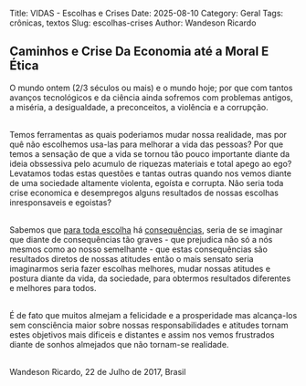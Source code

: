 Title: VIDAS - Escolhas e Crises
Date: 2025-08-10
Category: Geral
Tags: crônicas, textos
Slug: escolhas-crises
Author: Wandeson Ricardo


## Caminhos e Crise Da Economia até a Moral E Ética


O mundo ontem (2/3 séculos ou mais) e o mundo hoje; por que com tantos avanços tecnológicos e da ciência ainda sofremos com problemas antigos, a miséria, a desigualdade, a preconceitos, a violência e a corrupção.  
<br/>

Temos ferramentas as quais poderiamos mudar nossa realidade, mas por quê não
escolhemos usa-las para melhorar a vida das pessoas? Por que temos a sensação
de que a vida se tornou tão pouco importante diante da ideia obssessiva
pelo acumulo de riquezas materiais e total apego ao ego?
Levatamos todas estas questões e tantas outras quando nos vemos diante
de uma sociedade altamente violenta, egoísta e corrupta. Não seria toda
crise economica e desempregos alguns resultados de nossas escolhas
inresponsaveis e egoistas?  
<br/>

Sabemos que <u>para toda escolha</u> há <u>consequências</u>, seria de 
se imaginar que diante de consequências tão graves - que prejudica
não só a nós mesmos como ao nosso semelhante - que estas 
consequências são resultados diretos de nossas atitudes então
o mais sensato seria imaginarmos seria fazer escolhas 
melhores, mudar nossas atitudes e postura diante da vida, da 
sociedade, para obtermos resultados diferentes e melhores para todos.  
<br/>


É de fato que muitos almejam a felicidade e a prosperidade 
mas alcança-los sem consciência maior sobre nossas responsabilidades e
atitudes tornam estes objetivos mais dificeis e distantes e assim
nos vemos frustrados diante de sonhos almejados que não tornam-se realidade.  
<br/>


Wandeson Ricardo, 22 de Julho de 2017, Brasil  
